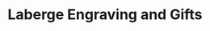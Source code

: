 ---
title: "Laberge Engraving and Gifts"
url: /spruce-grove/laberge-engraving-and-gifts/
shop: Andenken
---
